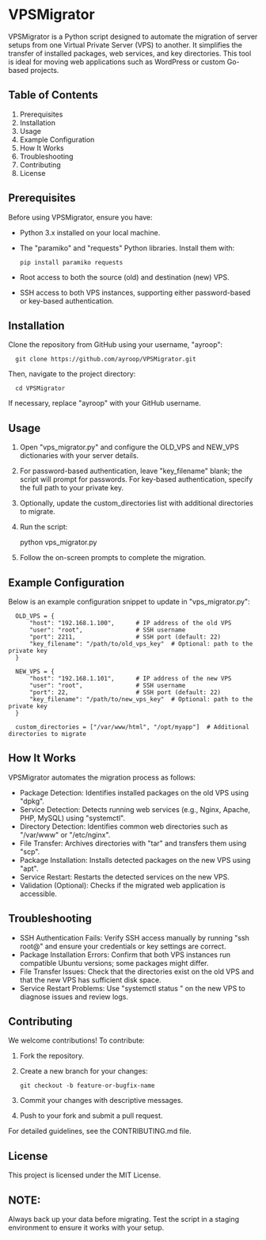 VPSMigrator
===========

VPSMigrator is a Python script designed to automate the migration of server setups 
from one Virtual Private Server (VPS) to another. It simplifies the transfer of 
installed packages, web services, and key directories. This tool is ideal for 
moving web applications such as WordPress or custom Go-based projects.

Table of Contents
-----------------
1. Prerequisites
2. Installation
3. Usage
4. Example Configuration
5. How It Works
6. Troubleshooting
7. Contributing
8. License

Prerequisites
-------------
Before using VPSMigrator, ensure you have:

- Python 3.x installed on your local machine.
- The "paramiko" and "requests" Python libraries. Install them with:
  
      pip install paramiko requests

- Root access to both the source (old) and destination (new) VPS.
- SSH access to both VPS instances, supporting either password-based or key-based authentication.

Installation
------------
Clone the repository from GitHub using your username, "ayroop":

      git clone https://github.com/ayroop/VPSMigrator.git

Then, navigate to the project directory:

      cd VPSMigrator

If necessary, replace "ayroop" with your GitHub username.

Usage
-----
1. Open "vps_migrator.py" and configure the OLD_VPS and NEW_VPS dictionaries with your server details.
2. For password-based authentication, leave "key_filename" blank; the script will prompt for passwords.
   For key-based authentication, specify the full path to your private key.
3. Optionally, update the custom_directories list with additional directories to migrate.
4. Run the script:

      python vps_migrator.py

5. Follow the on-screen prompts to complete the migration.

Example Configuration
---------------------
Below is an example configuration snippet to update in "vps_migrator.py":

      OLD_VPS = {
          "host": "192.168.1.100",      # IP address of the old VPS
          "user": "root",               # SSH username
          "port": 2211,                 # SSH port (default: 22)
          "key_filename": "/path/to/old_vps_key"  # Optional: path to the private key
      }

      NEW_VPS = {
          "host": "192.168.1.101",      # IP address of the new VPS
          "user": "root",               # SSH username
          "port": 22,                   # SSH port (default: 22)
          "key_filename": "/path/to/new_vps_key"  # Optional: path to the private key
      }

      custom_directories = ["/var/www/html", "/opt/myapp"]  # Additional directories to migrate

How It Works
------------
VPSMigrator automates the migration process as follows:

- Package Detection: Identifies installed packages on the old VPS using "dpkg".
- Service Detection: Detects running web services (e.g., Nginx, Apache, PHP, MySQL) using "systemctl".
- Directory Detection: Identifies common web directories such as "/var/www" or "/etc/nginx".
- File Transfer: Archives directories with "tar" and transfers them using "scp".
- Package Installation: Installs detected packages on the new VPS using "apt".
- Service Restart: Restarts the detected services on the new VPS.
- Validation (Optional): Checks if the migrated web application is accessible.

Troubleshooting
---------------
- SSH Authentication Fails: Verify SSH access manually by running "ssh root@<host>" 
  and ensure your credentials or key settings are correct.
- Package Installation Errors: Confirm that both VPS instances run compatible Ubuntu 
  versions; some packages might differ.
- File Transfer Issues: Check that the directories exist on the old VPS and that the 
  new VPS has sufficient disk space.
- Service Restart Problems: Use "systemctl status <service>" on the new VPS to diagnose 
  issues and review logs.

Contributing
------------
We welcome contributions! To contribute:

1. Fork the repository.
2. Create a new branch for your changes:

       git checkout -b feature-or-bugfix-name

3. Commit your changes with descriptive messages.
4. Push to your fork and submit a pull request.

For detailed guidelines, see the CONTRIBUTING.md file.

License
-------
This project is licensed under the MIT License.

NOTE:
-----
Always back up your data before migrating. Test the script in a staging environment 
to ensure it works with your setup.

